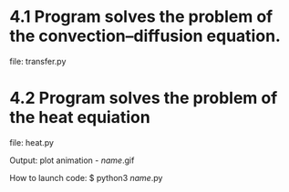 4.1 Program solves the problem of the convection–diffusion equation.
==========================================================
file: transfer.py

4.2 Program solves the problem of the heat equiation
==========================================================
file: heat.py

Output:
plot animation - *name*.gif

How to launch code:
$ python3 *name*.py
